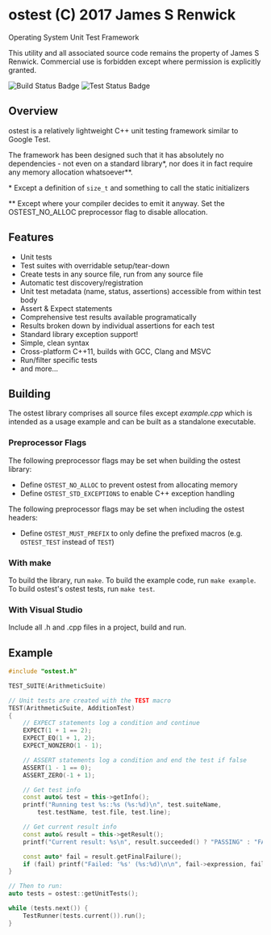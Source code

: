 
# ostest (C) 2017 James S Renwick
Operating System Unit Test Framework

This utility and all associated source code remains the property of James S Renwick.
Commercial use is forbidden except where permission is explicitly granted.

![Build Status Badge](https://jsren.github.io/test-results/Build%20OSTest/build-status.svg)
![Test Status Badge](https://jsren.github.io/test-results/Build%20OSTest/test-status.svg)


## Overview ##
ostest is a relatively lightweight C++ unit testing framework similar to Google Test.

The framework has been designed such that it has absolutely no dependencies - not even on
a standard library\*, nor does it in fact require any memory allocation whatsoever\*\*.

\* Except a definition of `size_t` and something to call the static initializers

\*\* Except where your compiler decides to emit it anyway. Set the OSTEST\_NO\_ALLOC preprocessor flag to disable allocation.

## Features ##
 * Unit tests
 * Test suites with overridable setup/tear-down
 * Create tests in any source file, run from any source file
 * Automatic test discovery/registration
 * Unit test metadata (name, status, assertions) accessible from within test body
 * Assert & Expect statements
 * Comprehensive test results available programatically
 * Results broken down by individual assertions for each test
 * Standard library exception support!
 * Simple, clean syntax
 * Cross-platform C++11, builds with GCC, Clang and MSVC
 * Run/filter specific tests
 * and more...

## Building ##

The ostest library comprises all source files except _example.cpp_ which is intended as a usage example
and can be built as a standalone executable.

### Preprocessor Flags ###
The following preprocessor flags may be set when building the ostest library:
 * Define `OSTEST_NO_ALLOC` to prevent ostest from allocating memory
 * Define `OSTEST_STD_EXCEPTIONS` to enable C++ exception handling

The following preprocessor flags may be set when including the ostest headers:
 * Define `OSTEST_MUST_PREFIX` to only define the prefixed macros (e.g. `OSTEST_TEST` instead of `TEST`)

### With make ###
To build the library, run `make`.
To build the example code, run `make example`.
To build ostest's ostest tests, run `make test`.

### With Visual Studio ###
Include all .h and .cpp files in a project, build and run.

## Example ##
```c++
#include "ostest.h"

TEST_SUITE(ArithmeticSuite)

// Unit tests are created with the TEST macro
TEST(ArithmeticSuite, AdditionTest)
{
    // EXPECT statements log a condition and continue
    EXPECT(1 + 1 == 2);
    EXPECT_EQ(1 + 1, 2);
    EXPECT_NONZERO(1 - 1);

    // ASSERT statements log a condition and end the test if false
    ASSERT(1 - 1 == 0);
    ASSERT_ZERO(-1 + 1);

    // Get test info
    const auto& test = this->getInfo();
    printf("Running test %s::%s (%s:%d)\n", test.suiteName,
        test.testName, test.file, test.line);

    // Get current result info
    const auto& result = this->getResult();
    printf("Current result: %s\n", result.succeeded() ? "PASSING" : "FAILING");

    const auto* fail = result.getFinalFailure();
    if (fail) printf("Failed: '%s' (%s:%d)\n\n", fail->expression, fail->file, fail->line);
}

// Then to run:
auto tests = ostest::getUnitTests();

while (tests.next()) {
    TestRunner(tests.current()).run();
}
```
